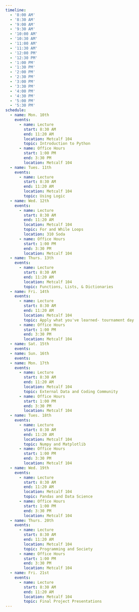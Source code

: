 ```yaml
---
timeline:
  - '8:00 AM'
  - '8:30 AM'
  - '9:00 AM'
  - '9:30 AM'
  - '10:00 AM'
  - '10:30 AM'
  - '11:00 AM'
  - '11:30 AM'
  - '12:00 PM'
  - '12:30 PM'
  - '1:00 PM'
  - '1:30 PM'
  - '2:00 PM'
  - '2:30 PM'
  - '3:00 PM'
  - '3:30 PM'
  - '4:00 PM'
  - '4:30 PM'
  - '5:00 PM'
  - '5:30 PM'
schedule:
  - name: Mon. 10th
    events:
      - name: Lecture
        start: 8:30 AM
        end: 11:20 AM
        location: Metcalf 104
        topic: Introduction to Python
      - name: Office Hours
        start: 1:00 PM
        end: 3:30 PM
        location: Metcalf 104
  - name: Tues. 11th
    events:
      - name: Lecture
        start: 8:30 AM
        end: 11:20 AM
        location: Metcalf 104
        topic: Using Logic
  - name: Wed. 12th
    events:
      - name: Lecture
        start: 8:30 AM
        end: 11:20 AM
        location: Metcalf 104
        topic: For and While Loops
        location: 310 Soda
      - name: Office Hours
        start: 1:00 PM
        end: 3:30 PM
        location: Metcalf 104
  - name: Thurs. 13th
    events:
      - name: Lecture
        start: 8:30 AM
        end: 11:20 AM
        location: Metcalf 104
        topic: Functions, Lists, & Dictionaries
  - name: Fri. 14th
    events:
      - name: Lecture
        start: 8:30 AM
        end: 11:20 AM
        location: Metcalf 104
        topic: Apply what you've learned- tournament day
      - name: Office Hours
        start: 1:00 PM
        end: 3:30 PM
        location: Metcalf 104
  - name: Sat. 15th
    events:
  - name: Sun. 16th
    events:
  - name: Mon. 17th
    events:
      - name: Lecture
        start: 8:30 AM
        end: 11:20 AM
        location: Metcalf 104
        topic: External Data and Coding Community
      - name: Office Hours
        start: 1:00 PM
        end: 3:30 PM
        location: Metcalf 104
  - name: Tues. 18th
    events:
      - name: Lecture
        start: 8:30 AM
        end: 11:20 AM
        location: Metcalf 104
        topic: Numpy and Matplotlib
      - name: Office Hours
        start: 1:00 PM
        end: 3:30 PM
        location: Metcalf 104
  - name: Wed. 19th
    events:
      - name: Lecture
        start: 8:30 AM
        end: 11:20 AM
        location: Metcalf 104
        topic: Pandas and Data Science
      - name: Office Hours
        start: 1:00 PM
        end: 3:30 PM
        location: Metcalf 104
  - name: Thurs. 20th
    events:
      - name: Lecture
        start: 8:30 AM
        end: 11:20 AM
        location: Metcalf 104
        topic: Programming and Society
      - name: Office Hours
        start: 1:00 PM
        end: 3:30 PM
        location: Metcalf 104
  - name: Fri. 21st
    events:
      - name: Lecture
        start: 8:30 AM
        end: 11:20 AM
        location: Metcalf 104
        topic: Final Project Presentations
---
```

